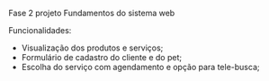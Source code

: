 Fase 2 projeto Fundamentos do sistema web

Funcionalidades:
* Visualização dos produtos e serviços;
* Formulário de cadastro do cliente e do pet;
* Escolha do serviço com agendamento e opção para tele-busca;
